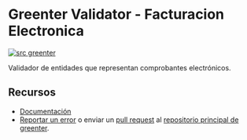 # Greenter Validator - Facturacion Electronica

[![src greenter](https://greenter.dev/img/greenter_badge.svg)](https://github.com/thegreenter/greenter)
  
Validador de entidades que representan comprobantes electrónicos. 

## Recursos
- [Documentación](https://greenter.dev/)
- [Reportar un error](https://github.com/thegreenter/greenter/issues) o enviar un [pull request](https://github.com/thegreenter/greenter/pulls) al [repositorio principal de greenter](https://github.com/thegreenter/greenter).
